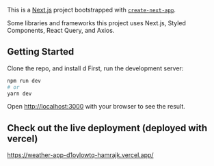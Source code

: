 This is a [Next.js](https://nextjs.org/) project bootstrapped with [`create-next-app`](https://github.com/vercel/next.js/tree/canary/packages/create-next-app).

Some libraries and frameworks this project uses Next.js, Styled Components, React Query, and Axios.

## Getting Started
Clone the repo, and install d
First, run the development server:

```bash
npm run dev
# or
yarn dev
```
Open [http://localhost:3000](http://localhost:3000) with your browser to see the result.

## Check out the live deployment (deployed with vercel)

https://weather-app-d1oylowtq-hamrajk.vercel.app/


